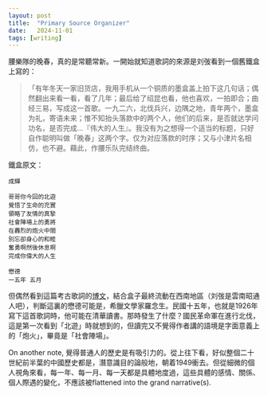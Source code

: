 ```yaml
---
layout: post
title:  "Primary Source Organizer"
date:   2024-11-01
tags: [writing]
---
```


腰樂隊的晚春，真的是常聽常新。一開始就知道歌詞的來源是刘弢看到一個舊鐵盒上寫的：


>「有年冬天一家旧货店，我用手机从一个铜质的墨盒盖上拍下这几句话；偶然翻出来看一看，看了几年；最后给了绍昆也看，他也喜欢，一拍即合；曲经三易，写成这一首歌。一九二六，北伐兵兴，边隅之地，青年两个，墨盒为礼，寄语未来；惟不知抬头落款中的两个人，他们的后来，是否就达学问功名，是否完成…『伟大的人生』。我没有为之想得一个适当的标题，只好自作聪明叫做「晚春」这两个字。仅为对应落款的时序；又与小津片名相仿，也不避。藉此，作腰乐队完结终曲。

鐵盒原文：
```
成輝

哥哥你今回的北遊
覺悟了生命的充實
領略了友情的真摯
社會陣場上的勇將
在轟烈的炮火中間
別忘卻身心的和睦
奮勇啊然後休息啊
完成你偉大的人生

懋德
一五年 五月
```
但偶然看到這篇考古歌詞的[博文](https://cassiel.name/2020/06/15/9075)，結合盒子最終流動在西南地區（刘弢是雲南昭通人吧），判斷這裏的懋德可能是，希臘文學家羅念生。民國十五年，也就是1926年寫下這首歌詞時，他可能在清華讀書。那時發生了什麼？國民革命軍在進行北伐，這是第一次看到「北遊」時就想到的，但讀完又不覺得作者講的語境是字面意義上的「炮火」，畢竟是「社會陣場」。

On another note, 覺得普通人的歷史是有吸引力的。從上往下看，好似整個二十世紀前半葉的中國歷史都是，潛意識目的論般地，朝着1949衝去。但從細微的個人視角來看，每一年、每一月、每一天都是具體地度過，這些具體的感情、關係、個人際遇的變化，不應該被flattened into the grand narrative(s). 